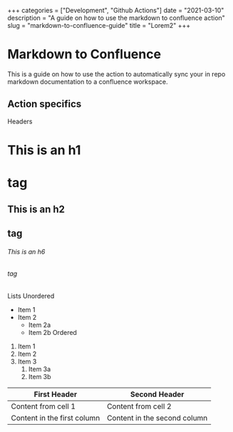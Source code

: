 +++
categories = ["Development", "Github Actions"]
date = "2021-03-10"
description = "A guide on how to use the markdown to confluence action"
slug = "markdown-to-confluence-guide"
title = "Lorem2"
+++

# Markdown to Confluence

This is a guide on how to use the action to automatically sync your in repo markdown documentation to a confluence workspace.


## Action specifics


Headers
# This is an h1 <h1> tag
## This is an h2 <h2> tag
###### This is an h6 <h6> tag

Lists
Unordered
* Item 1
* Item 2
    * Item 2a
    * Item 2b
      Ordered
1. Item 1
1. Item 2
1. Item 3
    1. Item 3a
    1. Item 3b
    
    
First Header | Second Header
------------ | -------------
Content from cell 1 | Content from cell 2
Content in the first column | Content in the second column
